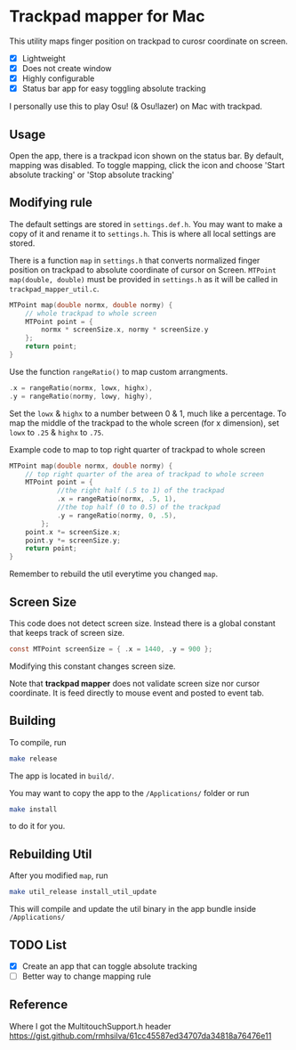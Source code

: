 # Trackpad mapper for Mac

This utility maps finger position on trackpad to curosr coordinate on screen.

- [x] Lightweight
- [x] Does not create window
- [x] Highly configurable
- [x] Status bar app for easy toggling absolute tracking

I personally use this to play Osu! (& Osu!lazer) on Mac with trackpad.

## Usage

Open the app, there is a trackpad icon shown on the status bar. By default,
mapping was disabled. To toggle mapping, click the icon and choose 'Start
absolute tracking' or 'Stop absolute tracking'

## Modifying rule
The default settings are stored in `settings.def.h`. You may want to make a
copy of it and rename it to `settings.h`. This is where all local settings are
stored.

There is a function `map` in `settings.h` that converts normalized finger
position on trackpad to absolute coordinate of cursor on Screen.
`MTPoint map(double, double)` must be provided in `settings.h` as it will be
called in `trackpad_mapper_util.c`.

```C
MTPoint map(double normx, double normy) {
    // whole trackpad to whole screen
    MTPoint point = {
        normx * screenSize.x, normy * screenSize.y
    };
    return point;
}
```

Use the function `rangeRatio()` to map custom arrangments.

```C
.x = rangeRatio(normx, lowx, highx),
.y = rangeRatio(normy, lowy, highy),
```

Set the `lowx` & `highx` to a number between 0 & 1, much like a percentage. To map the middle of the trackpad to the whole screen (for x dimension), set `lowx` to `.25` & `highx` to `.75`.  

Example code to map to top right quarter of trackpad to whole screen

```C
MTPoint map(double normx, double normy) {
    // top right quarter of the area of trackpad to whole screen
    MTPoint point = {
            //the right half (.5 to 1) of the trackpad
            .x = rangeRatio(normx, .5, 1),
            //the top half (0 to 0.5) of the trackpad
            .y = rangeRatio(normy, 0, .5),
        };
    point.x *= screenSize.x;
    point.y *= screenSize.y;
    return point;
}
```

Remember to rebuild the util everytime you changed `map`.

## Screen Size
This code does not detect screen size. Instead there is a global constant that
keeps track of screen size.

```C
const MTPoint screenSize = { .x = 1440, .y = 900 };
```

Modifying this constant changes screen size.

Note that **trackpad mapper** does not validate screen size nor cursor
coordinate. It is feed directly to mouse event and posted to event tab.

## Building

To compile, run
```sh
make release
```

The app is located in `build/`.

You may want to copy the app to the `/Applications/` folder or run
```sh
make install
```
to do it for you.

## Rebuilding Util

After you modified `map`, run
```sh
make util_release install_util_update
```
This will compile and update the util binary in the app bundle inside `/Applications/`

## TODO List

- [x] Create an app that can toggle absolute tracking
- [ ] Better way to change mapping rule

## Reference
Where I got the MultitouchSupport.h header
https://gist.github.com/rmhsilva/61cc45587ed34707da34818a76476e11
